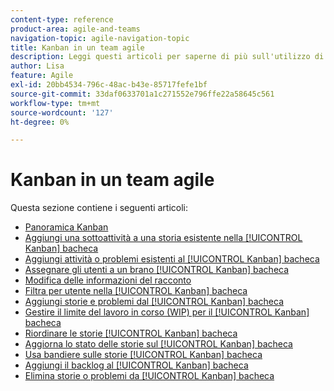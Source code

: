 ```yaml
---
content-type: reference
product-area: agile-and-teams
navigation-topic: agile-navigation-topic
title: Kanban in un team agile
description: Leggi questi articoli per saperne di più sull'utilizzo di Kanban in un team agile.
author: Lisa
feature: Agile
exl-id: 20bb4534-796c-48ac-b43e-85717fefe1bf
source-git-commit: 33daf0633701a1c271552e796ffe22a58645c561
workflow-type: tm+mt
source-wordcount: '127'
ht-degree: 0%

---
```


# Kanban in un team agile

Questa sezione contiene i seguenti articoli:

* [Panoramica Kanban](../../agile/use-kanban-in-an-agile-team/kanban-overview.md)
* [Aggiungi una sottoattività a una storia esistente nella [!UICONTROL Kanban] bacheca](../../agile/use-kanban-in-an-agile-team/add-a-subtask-to-an-existing-story.md)
* [Aggiungi attività o problemi esistenti al [!UICONTROL Kanban] bacheca](../../agile/use-kanban-in-an-agile-team/add-existing-tasks-or-issues-to-the-kanban-board.md)
* [Assegnare gli utenti a un brano [!UICONTROL Kanban] bacheca](../../agile/use-kanban-in-an-agile-team/assign-users-to-a-story.md)
* [Modifica delle informazioni del racconto](../../agile/use-kanban-in-an-agile-team/edit-story-information.md)
* [Filtra per utente nella [!UICONTROL Kanban] bacheca](../../agile/use-kanban-in-an-agile-team/filter-by-user.md)
* [Aggiungi storie e problemi dal [!UICONTROL Kanban] bacheca](../../agile/use-kanban-in-an-agile-team/add-story-from-kanban-board.md)
* [Gestire il limite del lavoro in corso (WIP) per il [!UICONTROL Kanban] bacheca](../../agile/use-kanban-in-an-agile-team/work-in-progress-limit-on-the-kanban-board.md)
* [Riordinare le storie [!UICONTROL Kanban] bacheca](../../agile/use-kanban-in-an-agile-team/reorder-stories-on-the-kanban-board.md)
* [Aggiorna lo stato delle storie sul [!UICONTROL Kanban] bacheca](../../agile/use-kanban-in-an-agile-team/update-the-status-of-stories.md)
* [Usa bandiere sulle storie [!UICONTROL Kanban] bacheca](../../agile/use-kanban-in-an-agile-team/use-flags-on-stories.md)
* [Aggiungi il backlog al [!UICONTROL Kanban] bacheca](../../agile/use-kanban-in-an-agile-team/view-the-backlog-on-the-kanban-board.md)
* [Elimina storie o problemi da [!UICONTROL Kanban] bacheca](../../agile/use-kanban-in-an-agile-team/delete-story-from-kanban-board.md)
